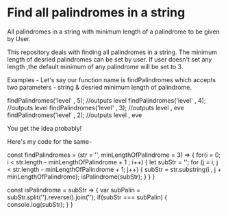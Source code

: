 # Find all palindromes in a string
All palindromes in a string with minimum length of a palindrome to be given by User.

This repository deals with finding all palindromes in a string. The minimum length of desried palindromes can be set by user. If 
user doesn't set any length ,the default minimum of any palindrome will be set to 3.

Examples - Let's say our function name is findPalindromes which accepts two parameters - string & desried minimum length of palindrome.

findPalindromes('level' , 5); //outputs level
findPalindromes('level' , 4); //outputs level
findPalindromes('level' , 3); //outputs level , eve
findPalindromes('level' , 2); //outputs level , eve

You get the idea probably!

Here's my code for the same-

const findPalindromes = (str = '', minLengthOfPalindrome = 3) => {
  for(i = 0; i < str.length - minLengthOfPalindrome + 1 ; i++) {
    let subStr = '';
	    for (j = i; j < str.length - minLengthOfPalindrome + 1; j++) {
			  subStr = str.substring(i , j + minLengthOfPalindrome);
			  isPalindrome(subStr);
	    }
		}
  }

const isPalindrome = subStr => {
		var subPalin = subStr.split('').reverse().join('');
		if(subStr === subPalin) {
			console.log(subStr);
		}
}
